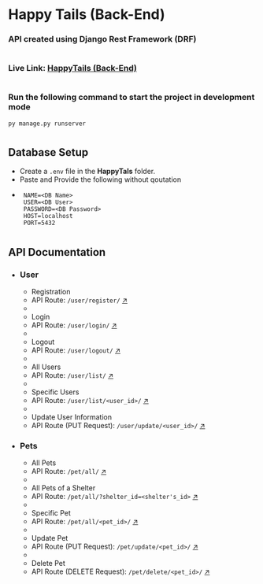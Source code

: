 # Happy Tails (Back-End)

### API created using Django Rest Framework (DRF)

#

### Live Link: [HappyTails (Back-End)](https://pet-adoption-platform.onrender.com)

#

### Run the following command to start the project in development mode

`py manage.py runserver `

#

## Database Setup

- Create a `.env` file in the **HappyTals** folder.
- Paste and Provide the following without qoutation
- ```shell
   NAME=<DB Name>
   USER=<DB User>
   PASSWORD=<DB Password>
   HOST=localhost
   PORT=5432
  ```

#

## API Documentation

- ### User
  - Registration
  - API Route: `/user/register/` [↗️](https://pet-adoption-platform.onrender.com/user/register/)
  -
  - Login
  - API Route: `/user/login/` [↗️](https://pet-adoption-platform.onrender.com/user/login/)
  -
  - Logout
  - API Route: `/user/logout/` [↗️](https://pet-adoption-platform.onrender.com/user/logout/)
  -
  - All Users
  - API Route: `/user/list/` [↗️](https://pet-adoption-platform.onrender.com/user/list/)
  -
  - Specific Users
  - API Route: `/user/list/<user_id>/` [↗️](https://pet-adoption-platform.onrender.com/user/list/2/)
  -
  - Update User Information
  - API Route (PUT Request): `/user/update/<user_id>/` [↗️](https://pet-adoption-platform.onrender.com/user/update/2/)
- ### Pets
  - All Pets
  - API Route: `/pet/all/` [↗️](https://pet-adoption-platform.onrender.com/pet/all/)
  -
  - All Pets of a Shelter
  - API Route: `/pet/all/?shelter_id=<shelter's_id>` [↗️](https://pet-adoption-platform.onrender.com/pet/all/?shelter_id=2)
  -
  - Specific Pet
  - API Route: `/pet/all/<pet_id>/` [↗️](https://pet-adoption-platform.onrender.com/pet/all/2/)
  -
  - Update Pet
  - API Route (PUT Request): `/pet/update/<pet_id>/` [↗️](https://pet-adoption-platform.onrender.com/pet/update/2/)
  -
  - Delete Pet
  - API Route (DELETE Request): `/pet/delete/<pet_id>/` [↗️](https://pet-adoption-platform.onrender.com/pet/delete/2/)
